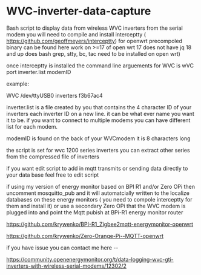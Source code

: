 # WVC-inverter-data-capture
Bash script  to display data from wireless  WVC inverters  from the serial modem
you will need to compile and install interceptty ( https://github.com/geoffmeyers/interceptty) for openwrt precompoled binary can be found here  work on >=17 of open wrt 17 does not have jq  18 and up does bash grep, stty, bc, tac need to be installed on open wrt) 

once interceptty is installed  the  command line  arguements  for WVC is wVC port inverter.list  modemID

example:

WVC /dev/ttyUSB0 inverters f3b67ac4

inverter.list  is a file created by you that contains the 4 character  ID of your inverters  each inverter ID on a new line. it can be what ever name you want it to be. if you want to connect to multiple modems you can have  different list for each modem.


 modemID is found on the back of your WVCmodem  it is 8 characters long 
 
 the script is set for wvc 1200 series inverters     you can extract other series from the compressed file of inverters 
 
if you want edit script to add in mqtt transmits or sending data directly to your data base  feel free to edit script

if using  my version of energy monitor based on BPI R1 and/or Zero OPi  then uncomment  mosquitto_pub and it will automatcially written to  the localize  databases on these energy monitors ( you need to compole interceptty for them and install it) or use a secondary Zero OPi  that the  WVC modem is plugged into and  point the Mqtt pubish at BPi-R1 energy monitor  router 

https://github.com/krywenko/BPI-R1_Zigbee2mqtt-energymonitor-openwrt

https://github.com/krywenko/Zero-Orange-Pi--MQTT-openwrt


if you have issue  you can contact me here -- 

https://community.openenergymonitor.org/t/data-logging-wvc-gti-inverters-with-wireless-serial-modems/12302/2
